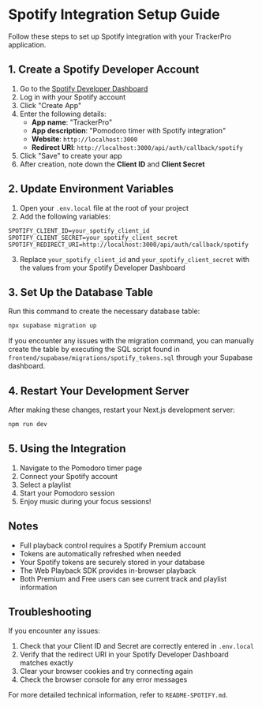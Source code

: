 # Spotify Integration Setup Guide

Follow these steps to set up Spotify integration with your TrackerPro application.

## 1. Create a Spotify Developer Account

1. Go to the [Spotify Developer Dashboard](https://developer.spotify.com/dashboard)
2. Log in with your Spotify account
3. Click "Create App"
4. Enter the following details:
   - **App name**: "TrackerPro"
   - **App description**: "Pomodoro timer with Spotify integration"
   - **Website**: `http://localhost:3000`
   - **Redirect URI**: `http://localhost:3000/api/auth/callback/spotify`
5. Click "Save" to create your app
6. After creation, note down the **Client ID** and **Client Secret**

## 2. Update Environment Variables

1. Open your `.env.local` file at the root of your project
2. Add the following variables:

```
SPOTIFY_CLIENT_ID=your_spotify_client_id
SPOTIFY_CLIENT_SECRET=your_spotify_client_secret
SPOTIFY_REDIRECT_URI=http://localhost:3000/api/auth/callback/spotify
```

3. Replace `your_spotify_client_id` and `your_spotify_client_secret` with the values from your Spotify Developer Dashboard

## 3. Set Up the Database Table

Run this command to create the necessary database table:

```bash
npx supabase migration up
```

If you encounter any issues with the migration command, you can manually create the table by executing the SQL script found in `frontend/supabase/migrations/spotify_tokens.sql` through your Supabase dashboard.

## 4. Restart Your Development Server

After making these changes, restart your Next.js development server:

```bash
npm run dev
```

## 5. Using the Integration

1. Navigate to the Pomodoro timer page
2. Connect your Spotify account
3. Select a playlist
4. Start your Pomodoro session
5. Enjoy music during your focus sessions!

## Notes

- Full playback control requires a Spotify Premium account
- Tokens are automatically refreshed when needed
- Your Spotify tokens are securely stored in your database
- The Web Playback SDK provides in-browser playback
- Both Premium and Free users can see current track and playlist information

## Troubleshooting

If you encounter any issues:

1. Check that your Client ID and Secret are correctly entered in `.env.local`
2. Verify that the redirect URI in your Spotify Developer Dashboard matches exactly
3. Clear your browser cookies and try connecting again
4. Check the browser console for any error messages

For more detailed technical information, refer to `README-SPOTIFY.md`.
